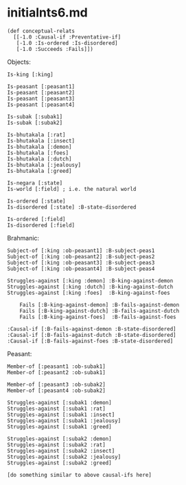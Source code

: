 initialnts6.md
====

	(def conceptual-relats 
	  [[-1.0 :Causal-if :Preventative-if]
	   [-1.0 :Is-ordered :Is-disordered]
	   [-1.0 :Succeeds :Fails]])

Objects:

	Is-king [:king]

	Is-peasant [:peasant1]
	Is-peasant [:peasant2]
	Is-peasant [:peasant3]
	Is-peasant [:peasant4]

	Is-subak [:subak1]
	Is-subak [:subak2]

	Is-bhutakala [:rat]
	Is-bhutakala [:insect]
	Is-bhutakala [:demon]
	Is-bhutakala [:foes]
	Is-bhutakala [:dutch]
	Is-bhutakala [:jealousy]
	Is-bhutakala [:greed]

	Is-negara [:state]
	Is-world [:field] ; i.e. the natural world

	Is-ordered [:state]
	Is-disordered [:state] :B-state-disordered

	Is-ordered [:field]
	Is-disordered [:field]

	
Brahmanic:

	Subject-of [:king :ob-peasant1] :B-subject-peas1
	Subject-of [:king :ob-peasant2] :B-subject-peas2
	Subject-of [:king :ob-peasant3] :B-subject-peas3
	Subject-of [:king :ob-peasant4] :B-subject-peas4

	Struggles-against [:king :demon] :B-king-against-demon
	Struggles-against [:king :dutch] :B-king-against-dutch
	Struggles-against [:king :foes]  :B-king-against-foes

        Fails [:B-king-against-demon] :B-fails-against-demon
        Fails [:B-king-against-dutch] :B-fails-against-dutch
        Fails [:B-king-against-foes]  :B-fails-against-foes

	:Causal-if [:B-fails-against-demon :B-state-disordered]
	:Causal-if [:B-fails-against-dutch :B-state-disordered]
	:Causal-if [:B-fails-against-foes :B-state-disordered]
	

Peasant:

	Member-of [:peasant1 :ob-subak1]
	Member-of [:peasant2 :ob-subak1]

	Member-of [:peasant3 :ob-subak2]
	Member-of [:peasant4 :ob-subak2]

	Struggles-against [:subak1 :demon]
	Struggles-against [:subak1 :rat]
	Struggles-against [:subak1 :insect]
	Struggles-against [:subak1 :jealousy]
	Struggles-against [:subak1 :greed]

	Struggles-against [:subak2 :demon]
	Struggles-against [:subak2 :rat]
	Struggles-against [:subak2 :insect]
	Struggles-against [:subak2 :jealousy]
	Struggles-against [:subak2 :greed]

	[do something similar to above causal-ifs here]
